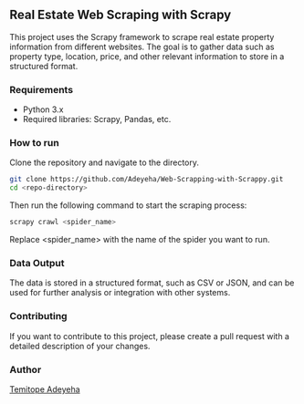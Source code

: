 ## Real Estate Web Scraping with Scrapy
This project uses the Scrapy framework to scrape real estate property information from different websites. The goal is to gather data such as property type, location, price, and other relevant information to store in a structured format.

### Requirements
- Python 3.x
- Required libraries: Scrapy, Pandas, etc.

### How to run
Clone the repository and navigate to the directory.

```sh
git clone https://github.com/Adeyeha/Web-Scrapping-with-Scrappy.git
cd <repo-directory>
```
Then run the following command to start the scraping process:
```py
scrapy crawl <spider_name>
```
Replace <spider_name> with the name of the spider you want to run.

### Data Output
The data is stored in a structured format, such as CSV or JSON, and can be used for further analysis or integration with other systems.

### Contributing
If you want to contribute to this project, please create a pull request with a detailed description of your changes.

### Author
[Temitope Adeyeha](https://github.com/Adeyeha)
